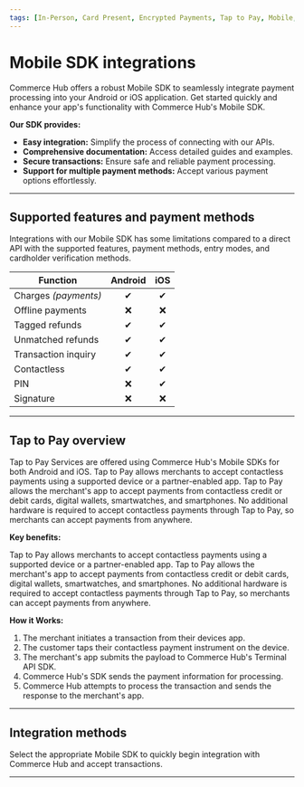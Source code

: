 ```yaml
---
tags: [In-Person, Card Present, Encrypted Payments, Tap to Pay, Mobile, Wallet, Contactless]
---
```


# Mobile SDK integrations

Commerce Hub offers a robust Mobile SDK to seamlessly integrate payment processing into your Android or iOS application. Get started quickly and enhance your app's functionality with Commerce Hub's Mobile SDK.

**Our SDK provides:**

- **Easy integration:** Simplify the process of connecting with our APIs.
- **Comprehensive documentation:** Access detailed guides and examples.
- **Secure transactions:** Ensure safe and reliable payment processing.
- **Support for multiple payment methods:** Accept various payment options effortlessly.

---

## Supported features and payment methods

Integrations with our Mobile SDK has some limitations compared to a direct API with the supported features, payment methods, entry modes, and cardholder verification methods.

| Function | Android | iOS |
| ----- | :-----: | :-----: |
| Charges *(payments)* | &#10004; | &#10004; |
| Offline payments | &#10060; | &#10060; |
| Tagged refunds | &#10004; | &#10004; |
| Unmatched refunds | &#10004; | &#10004; |
| Transaction inquiry | &#10004; | &#10004; |
| Contactless | &#10004; | &#10004; |
| PIN | &#10060; | &#10004; |
| Signature | &#10060; | &#10060; |

---

## Tap to Pay overview

Tap to Pay Services are offered using Commerce Hub's Mobile SDKs for both Android and iOS. Tap to Pay allows merchants to accept contactless payments using a supported device or a partner-enabled app. Tap to Pay allows the merchant's app to accept payments from contactless credit or debit cards, digital wallets, smartwatches, and smartphones. No additional hardware is required to accept contactless payments through Tap to Pay, so merchants can accept payments from anywhere.

**Key benefits:**

Tap to Pay allows merchants to accept contactless payments using a supported device or a partner-enabled app. Tap to Pay allows the merchant's app to accept payments from contactless credit or debit cards, digital wallets, smartwatches, and smartphones. No additional hardware is required to accept contactless payments through Tap to Pay, so merchants can accept payments from anywhere.

**How it Works:**

1. The merchant initiates a transaction from their devices app.
2. The customer taps their contactless payment instrument on the device.
3. The merchant's app submits the payload to Commerce Hub's Terminal API SDK.
4. Commerce Hub's SDK sends the payment information for processing.
5. Commerce Hub attempts to process the transaction and sends the response to the merchant's app.

---

## Integration methods

Select the appropriate Mobile SDK to quickly begin integration with Commerce Hub and accept transactions.

<!-- type: row -->

<!-- type: card
title: Tap to Pay on Android
description: Integrate your POS app with the Commerce Hub's Terminal SDK for Android to make Tap to Pay on Android transactions.
link: ?path=docs/In-Person/Integrations/Terminal-API/Android-TTP.md
-->

<!-- type: card
title: Tap to Pay on iPhone
description: Integrate your POS app with the Commerce Hub's Terminal API SDK for iOS to make Tap to Pay on iPhone transactions.
link: ?path=docs/In-Person/Integrations/Terminal-API/iPhone-TTP.md
-->

<!-- type: row-end -->

---
